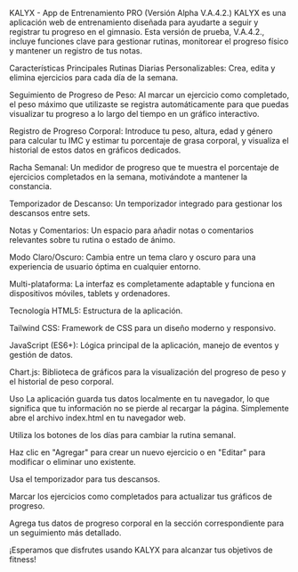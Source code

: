 KALYX - App de Entrenamiento PRO (Versión Alpha V.A.4.2.)
KALYX es una aplicación web de entrenamiento diseñada para ayudarte a seguir y registrar tu progreso en el gimnasio. Esta versión de prueba, V.A.4.2., incluye funciones clave para gestionar rutinas, monitorear el progreso físico y mantener un registro de tus notas.

Características Principales
Rutinas Diarias Personalizables: Crea, edita y elimina ejercicios para cada día de la semana.

Seguimiento de Progreso de Peso: Al marcar un ejercicio como completado, el peso máximo que utilizaste se registra automáticamente para que puedas visualizar tu progreso a lo largo del tiempo en un gráfico interactivo.

Registro de Progreso Corporal: Introduce tu peso, altura, edad y género para calcular tu IMC y estimar tu porcentaje de grasa corporal, y visualiza el historial de estos datos en gráficos dedicados.

Racha Semanal: Un medidor de progreso que te muestra el porcentaje de ejercicios completados en la semana, motivándote a mantener la constancia.

Temporizador de Descanso: Un temporizador integrado para gestionar los descansos entre sets.

Notas y Comentarios: Un espacio para añadir notas o comentarios relevantes sobre tu rutina o estado de ánimo.

Modo Claro/Oscuro: Cambia entre un tema claro y oscuro para una experiencia de usuario óptima en cualquier entorno.

Multi-plataforma: La interfaz es completamente adaptable y funciona en dispositivos móviles, tablets y ordenadores.

Tecnología
HTML5: Estructura de la aplicación.

Tailwind CSS: Framework de CSS para un diseño moderno y responsivo.

JavaScript (ES6+): Lógica principal de la aplicación, manejo de eventos y gestión de datos.

Chart.js: Biblioteca de gráficos para la visualización del progreso de peso y el historial de peso corporal.

Uso
La aplicación guarda tus datos localmente en tu navegador, lo que significa que tu información no se pierde al recargar la página. Simplemente abre el archivo index.html en tu navegador web.

Utiliza los botones de los días para cambiar la rutina semanal.

Haz clic en "Agregar" para crear un nuevo ejercicio o en "Editar" para modificar o eliminar uno existente.

Usa el temporizador para tus descansos.

Marcar los ejercicios como completados para actualizar tus gráficos de progreso.

Agrega tus datos de progreso corporal en la sección correspondiente para un seguimiento más detallado.

¡Esperamos que disfrutes usando KALYX para alcanzar tus objetivos de fitness!
